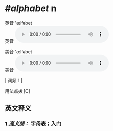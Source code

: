 # ***\#alphabet*** n
英音 'ælfəbet  
英音
<audio src="./media/alphabet-B.aac" controls="controls"></audio>

美音 'ælfəbet  
美音
<audio src="./media/alphabet.aac" controls="controls"></audio>



| 词频 1 |  

用法点拨  [C]

英文释义
---
### 1.*高义频：* **字母表；入门**  


